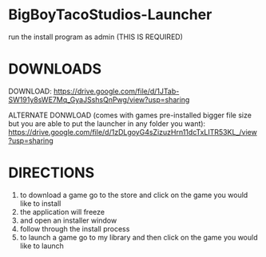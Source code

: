 # BigBoyTacoStudios-Launcher
run the install program as admin (THIS IS REQUIRED)
# DOWNLOADS
DOWNLOAD: https://drive.google.com/file/d/1JTab-SW191y8sWE7Mq_GyaJSshsQnPwg/view?usp=sharing

ALTERNATE DONWLOAD (comes with games pre-installed bigger file size but you are able to put the launcher in any folder you want): https://drive.google.com/file/d/1zDLgoyG4sZizuzHrn11dcTxLITR53KL_/view?usp=sharing

# DIRECTIONS
1. to download a game go to the store and click on the game you would like to install
2. the application will freeze
3. and open an installer window
4. follow through the install process
5. to launch a game go to my library and then click on the game you would like to launch
